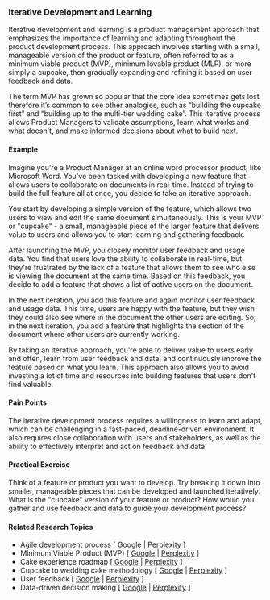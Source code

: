 ### Iterative Development and Learning

Iterative development and learning is a product management approach that emphasizes the importance of learning and adapting throughout the product development process. This approach involves starting with a small, manageable version of the product or feature, often referred to as a minimum viable product (MVP), minimum lovable product (MLP), or more simply a cupcake, then gradually expanding and refining it based on user feedback and data.

The term MVP has grown so popular that the core idea sometimes gets lost therefore it’s common to see other analogies, such as “building the cupcake first” and “building up to the multi-tier wedding cake”. This iterative process allows Product Managers to validate assumptions, learn what works and what doesn't, and make informed decisions about what to build next.

#### Example

Imagine you're a Product Manager at an online word processor product, like Microsoft Word. You've been tasked with developing a new feature that allows users to collaborate on documents in real-time. Instead of trying to build the full feature all at once, you decide to take an iterative approach.

You start by developing a simple version of the feature, which allows two users to view and edit the same document simultaneously. This is your MVP or "cupcake" \- a small, manageable piece of the larger feature that delivers value to users and allows you to start learning and gathering feedback.

After launching the MVP, you closely monitor user feedback and usage data. You find that users love the ability to collaborate in real-time, but they're frustrated by the lack of a feature that allows them to see who else is viewing the document at the same time. Based on this feedback, you decide to add a feature that shows a list of active users on the document.

In the next iteration, you add this feature and again monitor user feedback and usage data. This time, users are happy with the feature, but they wish they could also see where in the document the other users are editing. So, in the next iteration, you add a feature that highlights the section of the document where other users are currently working.

By taking an iterative approach, you're able to deliver value to users early and often, learn from user feedback and data, and continuously improve the feature based on what you learn. This approach also allows you to avoid investing a lot of time and resources into building features that users don't find valuable.

#### Pain Points

The iterative development process requires a willingness to learn and adapt, which can be challenging in a fast-paced, deadline-driven environment. It also requires close collaboration with users and stakeholders, as well as the ability to effectively interpret and act on feedback and data.

#### Practical Exercise

Think of a feature or product you want to develop. Try breaking it down into smaller, manageable pieces that can be developed and launched iteratively. What is the "cupcake" version of your feature or product? How would you gather and use feedback and data to guide your development process?

#### Related Research Topics

- Agile development process [ [Google](https://www.google.com/search?q=Agile%20development%20process%20in%20product%20management) | [Perplexity](https://www.perplexity.ai/?q=Agile%20development%20process%20in%20product%20management) ]
- Minimum Viable Product (MVP) [ [Google](https://www.google.com/search?q=Minimum%20Viable%20Product%20%28MVP%29%20in%20product%20management) | [Perplexity](https://www.perplexity.ai/?q=Minimum%20Viable%20Product%20%28MVP%29%20in%20product%20management) ]
- Cake experience roadmap [ [Google](https://www.google.com/search?q=Cake%20experience%20roadmap%20in%20product%20management) | [Perplexity](https://www.perplexity.ai/?q=Cake%20experience%20roadmap%20in%20product%20management) ]
- Cupcake to wedding cake methodology [ [Google](https://www.google.com/search?q=Cupcake%20to%20wedding%20cake%20methodology%20in%20product%20management) | [Perplexity](https://www.perplexity.ai/?q=Cupcake%20to%20wedding%20cake%20methodology%20in%20product%20management) ]
- User feedback [ [Google](https://www.google.com/search?q=User%20feedback%20in%20product%20management) | [Perplexity](https://www.perplexity.ai/?q=User%20feedback%20in%20product%20management) ]
- Data-driven decision making [ [Google](https://www.google.com/search?q=Data-driven%20decision%20making%20in%20product%20management) | [Perplexity](https://www.perplexity.ai/?q=Data-driven%20decision%20making%20in%20product%20management) ]


